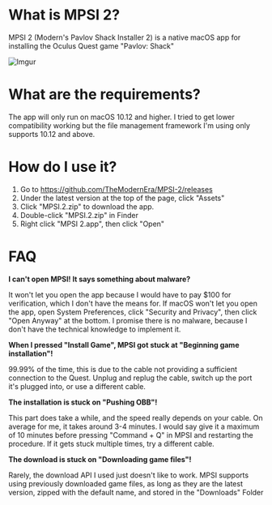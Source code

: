 # What is MPSI 2?
MPSI 2 (Modern's Pavlov Shack Installer 2) is a native macOS app for installing the Oculus Quest game "Pavlov: Shack"

![Imgur](https://i.imgur.com/vQAQl7S.png)

# What are the requirements?
The app will only run on macOS 10.12 and higher. I tried to get lower compatibility working but the file management framework I'm using only supports 10.12 and above.

# How do I use it?
1. Go to https://github.com/TheModernEra/MPSI-2/releases
2. Under the latest version at the top of the page, click "Assets"
3. Click "MPSI.2.zip" to download the app.
4. Double-click "MPSI.2.zip" in Finder
5. Right click "MPSI 2.app", then click "Open"

# FAQ
**I can't open MPSI! It says something about malware?**

It won't let you open the app because I would have to pay $100 for verification, which I don't have the means for. If macOS won't let you open the app, open System Preferences, click "Security and Privacy", then click "Open Anyway" at the bottom. I promise there is no malware, because I don't have the technical knowledge to implement it.

**When I pressed "Install Game", MPSI got stuck at "Beginning game installation"!**

99.99% of the time, this is due to the cable not providing a sufficient connection to the Quest. Unplug and replug the cable, switch up the port it's plugged into, or use a different cable.

**The installation is stuck on "Pushing OBB"!**

This part does take a while, and the speed really depends on your cable. On average for me, it takes around 3-4 minutes. I would say give it a maximum of 10 minutes before pressing "Command + Q" in MPSI and restarting the procedure. If it gets stuck multiple times, try a different cable.

**The download is stuck on "Downloading game files"!**

Rarely, the download API I used just doesn't like to work. MPSI supports using previously downloaded game files, as long as they are the latest version, zipped with the default name, and stored in the "Downloads" Folder


